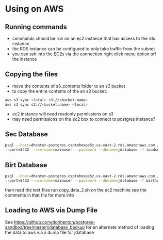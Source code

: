 # Using on AWS

## Running commands

* commands should be run on an ec2 instance that has access to the rds instance.
* the RDS instance can be configured to only take traffic from the subnet
* you can ssh into the EC2s via the connection right click menu option off the instance

## Copying the files

* move the contents of s3_contents folder to an s3 bucket
* to copy the entire contents of the an s3 bucket:  

```bash
aws s3 sync <local> s3://<bucket.name>
aws s3 sync s3://<bucket.name> <local>
```

* ec2 instance will need readonly permissions on s3
* may need permissions on the ec2 box to connect to postgres instance?

## Sec Database

```bash
psql --host=dhenton-postgres.csptohoxpe5z.us-east-2.rds.amazonaws.com /
--port=5432 --username=mainuser --password --dbname=jdatabase -f loadsec.sql
```

## Birt Database

```bash
psql --host=dhenton-postgres.csptohoxpe5z.us-east-2.rds.amazonaws.com /
--port=5432 --username=mainuser --password --dbname=jdatabase -f birtload_2_aws.sql
```

then read the text files
run copy_data_2.sh on the ec2 machine see the comments in that file for more info


## Loading to AWS via Dump File

See https://github.com/donhenton/postgres-sandbox/tree/master/jdatabase_backup for an
alternate method of loading the data to aws via a dump file for jdatabase
